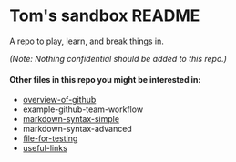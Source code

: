 # Tom's sandbox README
A repo to play, learn, and break things in.

*(Note: Nothing confidential should be added to this repo.)*

#### Other files in this repo you might be interested in:

  * [overview-of-github](overview-of-github.md)
  * example-github-team-workflow
  * [markdown-syntax-simple](markdown-syntax-simple.md)
  * markdown-syntax-advanced
  * [file-for-testing](file-for-testing.md) 
  * [useful-links](useful-links.md)
